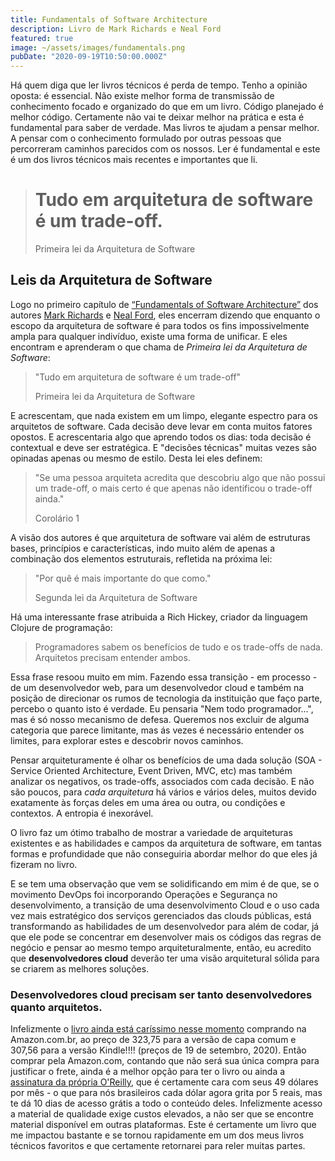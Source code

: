 ```yaml
---
title: Fundamentals of Software Architecture
description: Livro de Mark Richards e Neal Ford
featured: true
image: ~/assets/images/fundamentals.png
pubDate: "2020-09-19T10:50:00.000Z"
---
```

<p class="lead">Há quem diga que ler livros técnicos é perda de tempo. Tenho a opinião oposta: é essencial. Não existe melhor forma de transmissão de conhecimento focado e organizado do que em um livro. Código planejado é melhor código. Certamente não vai te deixar melhor na prática e esta é fundamental para saber de verdade. Mas livros te ajudam a pensar melhor. A pensar com o conhecimento formulado por outras pessoas que percorreram caminhos parecidos com os nossos. Ler é fundamental e este é um dos livros técnicos mais recentes e importantes que li.</p>

> # Tudo em arquitetura de software é um trade-off.
> <footer>Primeira lei da Arquitetura de Software</footer>

## Leis da Arquitetura de Software

Logo no primeiro capítulo de [“Fundamentals of Software Architecture”](https://www.oreilly.com/library/view/fundamentals-of-software/9781492043447/) dos autores [Mark Richards](https://twitter.com/markrichardssa) e [Neal Ford](https://twitter.com/neal4d), eles encerram dizendo que enquanto o escopo da arquitetura de software é para todos os fins impossivelmente ampla para qualquer indivíduo, existe uma forma de unificar. E eles encontram e aprenderam o que chama de *Primeira lei da Arquitetura de Software*:

> "Tudo em arquitetura de software é um trade-off"
> <footer>Primeira lei da Arquitetura de Software</footer>

E acrescentam, que nada existem em um limpo, elegante espectro para os arquitetos de software. Cada decisão deve levar em conta muitos fatores opostos. E acrescentaria algo que aprendo todos os dias: toda decisão é contextual e deve ser estratégica. E "decisões técnicas" muitas vezes são opinadas apenas ou mesmo de estilo. Desta lei eles definem:

> "Se uma pessoa arquiteta acredita que descobriu algo que não possui um trade-off, o mais certo é que apenas não identificou o trade-off ainda."
> <footer>Corolário 1</footer>

A visão dos autores é que arquitetura de software vai além de estruturas bases, princípios e características, indo muito além de apenas a combinação dos elementos estruturais, refletida na próxima lei:

> "Por quê é mais importante do que como."
> <footer>Segunda lei da Arquitetura de Software</footer>

Há uma interessante frase atribuida a Rich Hickey, criador da linguagem Clojure de programação:

> Programadores sabem os benefícios de tudo e os trade-offs de nada. Arquitetos precisam entender ambos.

Essa frase resoou muito em mim. Fazendo essa transição - em processo - de um desenvolvedor web, para um desenvolvedor cloud e também na posição de direcionar os rumos de tecnologia da instituição que faço parte, percebo o quanto isto é verdade. Eu pensaria "Nem todo programador...", mas é só nosso mecanismo de defesa. Queremos nos excluir de alguma categoria que parece limitante, mas ás vezes é necessário entender os limites, para explorar estes e descobrir novos caminhos.

Pensar arquiteturamente é olhar os benefícios de uma dada solução (SOA - Service Oriented Architecture, Event Driven, MVC, etc) mas também analizar os negativos, os trade-offs, associados com cada decisão. E não são poucos, para _cada arquitetura_ há vários e vários deles, muitos devido exatamente às forças deles em uma área ou outra, ou condições e contextos. A entropia é inexorável.

O livro faz um ótimo trabalho de mostrar a variedade de arquiteturas existentes e as habilidades e campos da arquitetura de software, em tantas formas e profundidade que não conseguiria abordar melhor do que eles já fizeram no livro.

E se tem uma observação que vem se solidificando em mim é de que, se o movimento DevOps foi incorporando Operações e Segurança no desenvolvimento, a transição de uma desenvolvimento Cloud e o uso cada vez mais estratégico dos serviços gerenciados das clouds públicas, está transformando as habilidades de um desenvolvedor para além de codar, já que ele pode se concentrar em desenvolver mais os códigos das regras de negócio e pensar ao mesmo tempo arquiteturalmente, então, eu acredito que __desenvolvedores cloud__ deverão ter uma visão arquitetural sólida para se criarem as melhores soluções.

### Desenvolvedores cloud precisam ser tanto desenvolvedores quanto arquitetos.

Infelizmente o [livro ainda está caríssimo nesse momento](https://amzn.to/2Hflfxc) comprando na Amazon.com.br, ao preço de 323,75 para a versão de capa comum  e 307,56 para a versão Kindle!!!! (preços de 19 de setembro, 2020). Então comprar pela Amazon.com, contando que não será sua única compra para justificar o frete, ainda é a melhor opção para ter o livro ou ainda a [assinatura da própria O'Reilly](https://www.oreilly.com/online-learning/features.html), que é certamente cara com seus 49 dólares por mês - o que para nós brasileiros cada dólar agora grita por 5 reais, mas te dá 10 dias de acesso grátis a todo o conteúdo deles. Infelizmente acesso a material de qualidade exige custos elevados, a não ser que se encontre material disponível em outras plataformas. Este é certamente um livro que me impactou bastante e se tornou rapidamente em um dos meus livros técnicos favoritos e que certamente retornarei para reler muitas partes.
